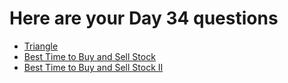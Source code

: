 # Here are your Day 34 questions
- <a href="https://leetcode.com/problems/triangle/">Triangle</a>
- <a href="https://leetcode.com/problems/best-time-to-buy-and-sell-stock/"> Best Time to Buy and Sell Stock</a>
- <a href="https://leetcode.com/problems/best-time-to-buy-and-sell-stock-ii/">Best Time to Buy and Sell Stock II</a>